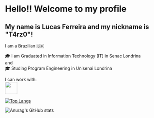 <h1>Hello!! 
Welcome to my profile</h1>
<h2>My name is Lucas Ferreira and my nickname is "T4rz0"!</h2>

I am a Brazilian 🇧🇷


🎓 I am Graduated in Information Technology (IT) in Senac Londrina
<br>
and
<br>
🎓 Studing Program Engineering in Unisenai Londrina

I can work with:
<br>
<img loading="lazy" src="https://github.com/user-attachments/assets/aa5c54c1-3842-4f2f-b718-9e30cc0a7746" width="40" height="40"/>

[![Top Langs](https://github-readme-stats.vercel.app/api/top-langs/?username=T4rz0&theme=dark)](https://github.com/anuraghazra/github-readme-stats)

![Anurag's GitHub stats](https://github-readme-stats.vercel.app/api?username=T4rz0&show_icons=true&theme=dark)
